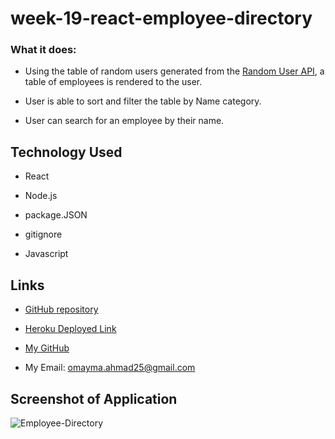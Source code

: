 # week-19-react-employee-directory

### What it does:

* Using the table of random users generated from the [Random User API](https://randomuser.me/), a table of employees is rendered to the user.

* User is able to sort and filter the table by Name category.

* User can search for an employee by their name.


## Technology Used

* React

* Node.js 

* package.JSON

* gitignore

* Javascript

## Links

* [GitHub repository](https://github.com/omaymaahmad/week-19-react-employee-directory) 

* [Heroku Deployed Link](https://pw-budget-tracker.herokuapp.com/) 

* [My GitHub](https://github.com/omaymaahmad)  

* My Email: <omayma.ahmad25@gmail.com>



## Screenshot of Application

![Employee-Directory](./Assets/budget-tracker.png)
